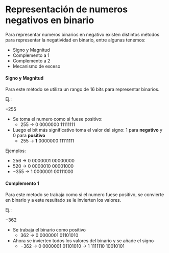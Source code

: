 # Representación de numeros negativos en binario

Para representar numeros binarios en negativo existen distintos métodos para representar la negatividad en binario, entre algunas tenemos:

- Signo y Magnitud
- Complemento a 1
- Complemento a 2
- Mecanismo de exceso


#### Signo y Magnitud

Para este método se utiliza un rango de 16 bits para representar binarios.

Ej.:  

$-255$

  - Se toma el numero como si fuese positivo:
    - $255$ $\rightarrow$ $0$ $0000000$ $11111111$
  - Luego el bit más significativo toma el valor del signo: 1 para **negativo** y 0 para **positivo**
    - $255$ $\rightarrow$  **$1$** $0000000$ $11111111$    

Ejemplos:

- $256$  $\rightarrow$ $0$ $0000001$ $00000000$
- $520$  $\rightarrow$ $0$ $0000010$ $00001000$
- $-355$ $\rightarrow$ $1$ $0000001$ $00111000$

#### Complemento 1

Para este metodo se trabaja como si el numero fuese positivo, se convierte en binario y a este resultado se le invierten los valores.

Ej.:  

$-362$
  - Se trabaja el binario como positivo
    - $362$ $\rightarrow$ $0$ $0000001$ $01101010$
  - Ahora se invierten todos los valores del binario y se añade el signo
    - $-362$ $\rightarrow$ $0$ $0000001$ $01101010$ $\rightarrow$ $1$ $1111110$ $10010101$